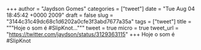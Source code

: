 
+++
author = "Jaydson Gomes"
categories = ["tweet"]
date = "Tue Aug 04 18:45:42 +0000 2009"
draft = false
slug = "3144c31c49dc68c1d6202a0cfe3f3abd7677a35a"
tags = ["tweet"]
title = """Hoje o som é #SlipKnot..."""
tweet = true
micro = true
tweet_url = "https://twitter.com/jaydson/status/3129363115"
+++
Hoje o som é #SlipKnot
